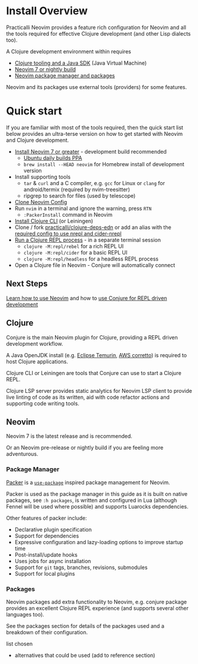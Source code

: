 # Install Overview

Practicalli Neovim provides a feature rich configuration for Neovim and all the tools required for effective Clojure development (and other Lisp dialects too).

A Clojure development environment within requires

* [Clojure tooling and a Java SDK](clojure.md) (Java Virtual Machine)
* [Neovim 7 or nightly build](neovim.md)
* [Neovim package manager and packages](packages/index.md)

Neovim and its packages use external tools (providers) for some features.


# Quick start

If you are familiar with most of the tools required, then the quick start list below provides an ultra-terse version on how to get started with Neovim and Clojure development.

* [Install Neovim 7 or greater](https://github.com/neovim/neovim/wiki/Installing-Neovim) - development build recommended
    * [Ubuntu daily builds PPA](https://launchpad.net/~neovim-ppa/+archive/ubuntu/unstable)
    * `brew install --HEAD neovim` for Homebrew install of development version
* Install supporting tools
    * `tar` & `curl` and a C compiler, e.g. `gcc` for Linux or `clang` for android/termix (required by nvim-treesitter)
    * ripgrep to search for files (used by telescope)
* [Clone Neovim Config](https://github.com/practicalli/neovim-config-redux)
* Run `nvim` in a terminal and ignore the warning, press `RTN`
    * `:PackerInstall` command in Neovim
* [Install Clojure CLI](https://practical.li/clojure/clojure-cli/install/) (or Leiningen)
* Clone / fork [practicalli/clojure-deps-edn](https://github.com/practicalli/clojure-deps-edn/) or add an alias with the [required config to use nrepl and cider-nrepl](https://github.com/Olical/conjure/wiki/Quick-start:-Clojure#with-clojure-cli)
* [Run a Clojure REPL process](/repl-driven-development/) - in a separate terminal session
   * `clojure -M:repl/rebel` for a rich REPL UI
   * `clojure -M:repl/cider` for a basic REPL UI
   * `clojure -M:repl/headless` for a headless REPL process
* Open a Clojure file in Neovim - Conjure will automatically connect


## Next Steps

[Learn how to use Neovim](/neovim-basics/) and how to [use Conjure for REPL driven development](/repl-driven-development/conjure.html)




## Clojure

Conjure is the main Neovim plugin for Clojure, providing a REPL driven development workflow.

A Java OpenJDK install (e.g. [Eclipse Temurin](https://adoptium.net/), [AWS corretto](https://aws.amazon.com/corretto/)) is required to host Clojure applications.

Clojure CLI or Leiningen are tools that Conjure can use to start a Clojure REPL.

Clojure LSP server provides static analytics for Neovim LSP client to provide live linting of code as its written, aid with code refactor actions and supporting code writing tools.


## Neovim

Neovim 7 is the latest release and is recommended.

Or an Neovim pre-release or nightly build if you are feeling more adventurous.



### Package Manager

[Packer](https://github.com/wbthomason/packer.nvim) is a [`use-package`](https://github.com/jwiegley/use-package) inspired package management for Neovim.

Packer is used as the package manager in this guide as it is built on native packages, see `:h packages`, is written and configured in Lua (although Fennel will be used where possible) and supports Luarocks dependencies.

Other features of packer include:

- Declarative plugin specification
- Support for dependencies
- Expressive configuration and lazy-loading options to improve startup time
- Post-install/update hooks
- Uses jobs for async installation
- Support for `git` tags, branches, revisions, submodules
- Support for local plugins

<!-- TODO: > See the package manager comparison in reference section  -->


### Packages

Neovim packages add extra functionality to Neovim, e.g. conjure package provides an excellent Clojure REPL experience (and supports several other languages too).

See the packages section for details of the packages used and a breakdown of their configuration.

 list chosen
- alternatives that could be used (add to reference section)
